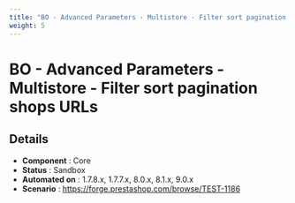 ```yaml
---
title: "BO - Advanced Parameters - Multistore - Filter sort pagination shops URLs"
weight: 5
---
```


# BO - Advanced Parameters - Multistore - Filter sort pagination shops URLs
## Details
* **Component** : Core
* **Status** : Sandbox
* **Automated on** : 1.7.8.x, 1.7.7.x, 8.0.x, 8.1.x, 9.0.x
* **Scenario** : https://forge.prestashop.com/browse/TEST-1186

